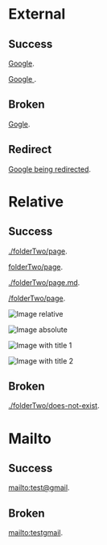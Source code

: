 # External

## Success

[Google](https://www.google.fr/).

<a href="https://www.google.com"> Google </a>.

## Broken

[Gogle](https://www.gogle.fr/).

## Redirect

[Google being redirected](https://google.fr/).

# Relative

## Success

<!-- This not works in Docsify mode, but it has to in custom mode. -->
<!-- Relative link paths should be considered as absolute paths and auto-completed by "content" when necessary -->

[./folderTwo/page](./folderTwo/page).

[folderTwo/page](folderTwo/page).

[./folderTwo/page.md](./folderTwo/page.md).

[/folderTwo/page](/folderTwo/page).

![Image relative](content/folderOne/images/image.jpg)

![Image absolute](/content/folderOne/images/image.jpg)

![Image with title 1](/content/folderOne/images/image.jpg "Image 1")

![Image with title 2](/content/folderOne/images/image.jpg 'Image 2')

## Broken

[./folderTwo/does-not-exist](./folderTwo/does-not-exist).

# Mailto

## Success

[mailto:test@gmail](mailto:test@gmail).

## Broken

[mailto:testgmail](mailto:testgmail).
